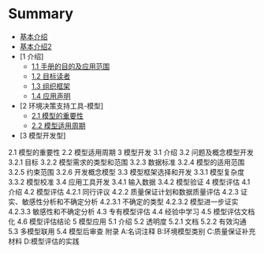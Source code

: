 # Summary
* [基本介绍](《模型开发、评估、应用导则》批注导读（0）.md)
* [基本介绍2](《模型开发、评估、应用导则》批注导读（1）.md)
* [1 介绍]
  * [1.1 手册的目的及应用范围](chapter1/《模型开发、评估、应用导则》批注：第一章(1).md)
  * [1.2 目标读者](chapter1/《模型开发、评估、应用导则》批注：第一章(2).md)
  * [1.3 组织框架](chapter1/《模型开发、评估、应用导则》批注：第一章(2).md)
  * [1.4 应用声明](chapter1/《模型开发、评估、应用导则》批注：第一章(2).md)
* [2 环境决策支持工具-模型]
  * [2.1 模型的重要性](chapter2/《模型开发、评估、应用导则》批注：第二章(1).md)
  * [2.2 模型适用周期](chapter2/《模型开发、评估、应用导则》批注：第二章(2).md)
* [3 模型开发型]

2.1 模型的重要性
2.2 模型适用周期
3 模型开发
3.1 介绍
3.2 问题及概念模型开发
3.2.1 目标
3.2.2 模型需求的类型和范围
3.2.3 数据标准
3.2.4 模型的适用范围
3.2.5 约束范围
3.2.6 开发概念模型
3.3 模型框架选择和开发
3.3.1 模型复杂度
3.3.2 模型校准
3.4 应用工具开发
3.4.1 输入数据
3.4.2 模型验证
4 模型评估
4.1 介绍
4.2 模型评估
4.2.1 同行评议
4.2.2 质量保证计划和数据质量评估
4.2.3 证实、敏感性分析和不确定分析
4.2.3.1 不确定的类型
4.2.3.2 模型进一步证实
4.2.3.3 敏感性和不确定分析
4.3 专有模型评估
4.4 经验中学习
4.5 模型评估文档化
4.6 模型评估结论
5 模型应用
5.1 介绍
5.2 透明度
5.2.1 文档
5.2.2 有效沟通
5.3 多模型联用
5.4 模型后审查
附录
A:名词注释
B:环境模型类别
C:质量保证补充材料
D:模型评估的实践
